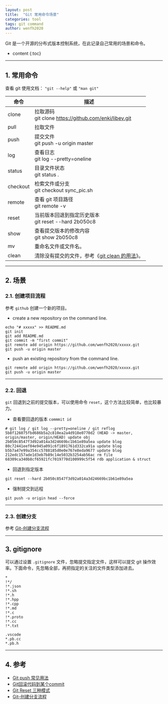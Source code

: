 ```yaml
---
layout: post
title:  "Git 常用命令场景"
categories: tool
tags: git command
author: wenfh2020
---
```


Git 是一个开源的分布式版本控制系统，在此记录自己常用的场景和命令。



* content
{:toc}

---

## 1. 常用命令

查看 git 使用文档： `"git --help"` 或 `"man git"`

| 命令     | 描述                                                                                     |
| -------- | ---------------------------------------------------------------------------------------- |
| clone    | 拉取源码 <br/>git clone https://github.com/enki/libev.git                                |
| pull     | 拉取文件                                                                                 |
| push     | 提交文件<br/>git push -u origin master                                                   |
| log      | 查看日志<br/>git log --pretty=oneline                                                    |
| status   | 目录文件状态<br/>git status .                                                            |
| checkout | 检索文件或分支<br/>git checkout sync_pic.sh                                              |
| remote   | 查看 git 项目路径<br/>git remote -v                                                      |
| reset    | 当前版本回退到指定历史版本  <br/>git reset --hard 2b050c8                                |
| show     | 查看提交版本的修改内容 <br/>  git show 2b050c8                                           |
| mv       | 重命名文件或文件名。                                                                     |
| clean    | 清除没有提交的文件，参考《[git clean 的用法](https://www.jianshu.com/p/0b05ef199749)》。 |

---

## 2. 场景

### 2.1. 创建项目流程

参考 `github` 创建一个新的项目。

* create a new repository on the command line.

```shell
echo "# xxxxx" >> README.md
git init
git add README.md
git commit -m "first commit"
git remote add origin https://github.com/wenfh2020/xxxxx.git
git push -u origin master
```

* push an existing repository from the command line.

```shell
git remote add origin https://github.com/wenfh2020/xxxxx.git
git push -u origin master
```

---

### 2.2. 回退

`git` 回退到之前的提交版本，可以使用命令 `reset`，这个方法比较简单，也比较暴力。

* 查看要回退的版本 `commmit id`

```shell
# git log / git log --pretty=oneline / git reflog
5b8f126075fbd686b5a2c810ea2a4d918e0770d2 (HEAD -> master, origin/master, origin/HEAD) update obj
2b050c8547f3d92a014a3d24669bc1b61e89a5ea update blog
80c72441eef04e945a091c6f1891761d332ca91a update blog
b5b7a47e99a354cc5788185d0e0e767e8eda9677 update blog
212edc157ade1d3eb7b89c14e5032b3254ab56ac rm file
68309ca340b8cf65921fc7019770d100999c5f54 rdb application & struct
```

* 回退到指定版本

```shell
git reset --hard 2b050c8547f3d92a014a3d24669bc1b61e89a5ea
```

* 强制提交到远程

```shell
git push -u origin head --force
```

---

### 2.3. 创建分支

参考 [Git-创建分支流程](https://blog.csdn.net/zhangsify/article/details/80546069)

---

## 3. gitignore

可以通过设置 `.gitignore` 文件，忽略提交指定文件，这样可以提交 git 操作效率。下面命令，先忽略全部，再把指定的关注的文件类型添加进去。

```shell
*
!*/
!*.json
!*.sh
!*.h
!*.hpp
!*.cpp
!*.md
!*.c
!*.proto
!*.cc
!*.txt

.vscode
*.pb.cc
*.pb.h
```

---

## 4. 参考

* [Git push 常见用法](https://www.cnblogs.com/qianqiannian/p/6008140.html)
* [Git回滚代码到某个commit](https://www.cnblogs.com/hukuangjie/p/11369434.html)
* [Git Reset 三种模式](https://www.jianshu.com/p/c2ec5f06cf1a)
* [Git-创建分支流程](https://blog.csdn.net/zhangsify/article/details/80546069)
